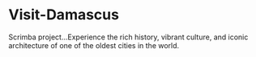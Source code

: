 # Visit-Damascus
Scrimba project...Experience the rich history, vibrant culture, and iconic architecture of one of the oldest cities in the world.
